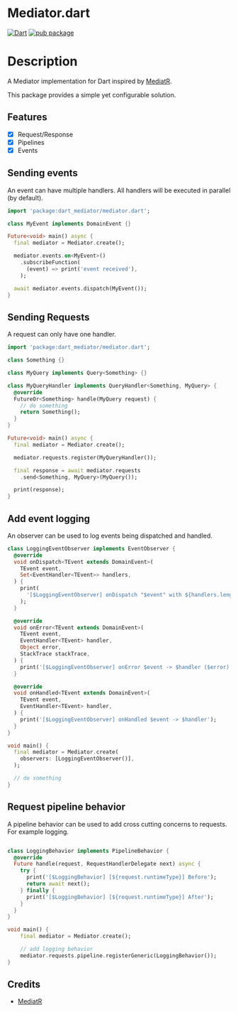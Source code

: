 # Mediator.dart

[![Dart](https://github.com/MatthiWare/mediator.dart/actions/workflows/dart.yml/badge.svg?branch=master)](https://github.com/MatthiWare/mediator.dart/actions/workflows/dart.yml)
[![pub package](https://img.shields.io/pub/v/dart_mediator.svg?label=dart_mediator&color=blue)](https://pub.dartlang.org/packages/dart_mediator)

# Description

A Mediator implementation for Dart inspired by [MediatR](https://github.com/jbogard/MediatR).

This package provides a simple yet configurable solution.

## Features

- [x] Request/Response
- [x] Pipelines
- [x] Events

## Sending events

An event can have multiple handlers. All handlers will be executed in parallel (by default).

```dart
import 'package:dart_mediator/mediator.dart';

class MyEvent implements DomainEvent {}

Future<void> main() async {
  final mediator = Mediator.create();

  mediator.events.on<MyEvent>()
    .subscribeFunction(
      (event) => print('event received'),
    );

  await mediator.events.dispatch(MyEvent());
}
```

## Sending Requests

A request can only have one handler.

```dart
import 'package:dart_mediator/mediator.dart';

class Something {}

class MyQuery implements Query<Something> {}

class MyQueryHandler implements QueryHandler<Something, MyQuery> {
  @override
  FutureOr<Something> handle(MyQuery request) {
    // do something
    return Something();
  }
}

Future<void> main() async {
  final mediator = Mediator.create();

  mediator.requests.register(MyQueryHandler());

  final response = await mediator.requests
    .send<Something, MyQuery>(MyQuery());

  print(response);
}
```

## Add event logging

An observer can be used to log events being dispatched and handled.

```dart
class LoggingEventObserver implements EventObserver {
  @override
  void onDispatch<TEvent extends DomainEvent>(
    TEvent event,
    Set<EventHandler<TEvent>> handlers,
  ) {
    print(
      '[$LoggingEventObserver] onDispatch "$event" with ${handlers.length} handlers',
    );
  }

  @override
  void onError<TEvent extends DomainEvent>(
    TEvent event,
    EventHandler<TEvent> handler,
    Object error,
    StackTrace stackTrace,
  ) {
    print('[$LoggingEventObserver] onError $event -> $handler ($error)');
  }

  @override
  void onHandled<TEvent extends DomainEvent>(
    TEvent event,
    EventHandler<TEvent> handler,
  ) {
    print('[$LoggingEventObserver] onHandled $event -> $handler');
  }
}

void main() {
  final mediator = Mediator.create(
    observers: [LoggingEventObserver()],
  );

  // do something
}

```

## Request pipeline behavior

A pipeline behavior can be used to add cross cutting concerns to requests. For example logging.

```dart

class LoggingBehavior implements PipelineBehavior {
  @override
  Future handle(request, RequestHandlerDelegate next) async {
    try {
      print('[$LoggingBehavior] [${request.runtimeType}] Before');
      return await next();
    } finally {
      print('[$LoggingBehavior] [${request.runtimeType}] After');
    }
  }
}

void main() {
    final mediator = Mediator.create();

    // add logging behavior
    mediator.requests.pipeline.registerGeneric(LoggingBehavior());
}
```

## Credits

- [MediatR](https://github.com/jbogard/MediatR)
